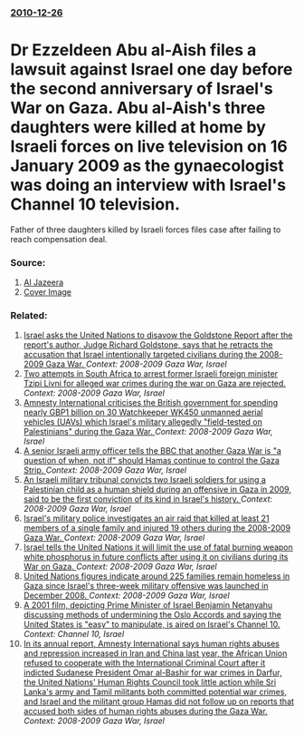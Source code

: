 ### [2010-12-26](/news/2010/12/26/index.md)

# Dr Ezzeldeen Abu al-Aish files a lawsuit against Israel one day before the second anniversary of Israel's War on Gaza. Abu al-Aish's three daughters were killed at home by Israeli forces on live television on 16 January 2009 as the gynaecologist was doing an interview with Israel's Channel 10 television. 

Father of three daughters killed by Israeli forces files case after failing to reach compensation deal.


### Source:

1. [Al Jazeera](http://english.aljazeera.net/news/middleeast/2010/12/2010122692144549633.html)
1. [Cover Image](http://www.aljazeera.com/mritems/Images/2010/12/26/20101226940236112_20.jpg)

### Related:

1. [Israel asks the United Nations to disavow the Goldstone Report after the report's author, Judge Richard Goldstone, says that he retracts the accusation that Israel intentionally targeted civilians during the 2008-2009 Gaza War. ](/news/2011/04/2/israel-asks-the-united-nations-to-disavow-the-goldstone-report-after-the-report-s-author-judge-richard-goldstone-says-that-he-retracts-the.md) _Context: 2008-2009 Gaza War, Israel_
2. [Two attempts in South Africa to arrest former Israeli foreign minister Tzipi Livni for alleged war crimes during the war on Gaza are rejected. ](/news/2011/01/19/two-attempts-in-south-africa-to-arrest-former-israeli-foreign-minister-tzipi-livni-for-alleged-war-crimes-during-the-war-on-gaza-are-rejecte.md) _Context: 2008-2009 Gaza War, Israel_
3. [Amnesty International criticises the British government for spending nearly GBP1 billion on 30 Watchkeeper WK450 unmanned aerial vehicles (UAVs) which Israel's military allegedly "field-tested on Palestinians" during the Gaza War. ](/news/2011/01/14/amnesty-international-criticises-the-british-government-for-spending-nearly-agbp1-billion-on-30-watchkeeper-wk450-unmanned-aerial-vehicles.md) _Context: 2008-2009 Gaza War, Israel_
4. [A senior Israeli army officer tells the BBC that another Gaza War is "a question of when, not if" should Hamas continue to control the Gaza Strip. ](/news/2010/12/22/a-senior-israeli-army-officer-tells-the-bbc-that-another-gaza-war-is-a-question-of-when-not-if-should-hamas-continue-to-control-the-gaza.md) _Context: 2008-2009 Gaza War, Israel_
5. [An Israeli military tribunal convicts two Israeli soldiers for using a Palestinian child as a human shield during an offensive in Gaza in 2009, said to be the first conviction of its kind in Israel's history. ](/news/2010/10/3/an-israeli-military-tribunal-convicts-two-israeli-soldiers-for-using-a-palestinian-child-as-a-human-shield-during-an-offensive-in-gaza-in-20.md) _Context: 2008-2009 Gaza War, Israel_
6. [Israel's military police investigates an air raid that killed at least 21 members of a single family and injured 19 others during the 2008-2009 Gaza War. ](/news/2010/10/24/israel-s-military-police-investigates-an-air-raid-that-killed-at-least-21-members-of-a-single-family-and-injured-19-others-during-the-2008-2.md) _Context: 2008-2009 Gaza War, Israel_
7. [Israel tells the United Nations it will limit the use of fatal burning weapon white phosphorus in future conflicts after using it on civilians during its War on Gaza. ](/news/2010/07/21/israel-tells-the-united-nations-it-will-limit-the-use-of-fatal-burning-weapon-white-phosphorus-in-future-conflicts-after-using-it-on-civilia.md) _Context: 2008-2009 Gaza War, Israel_
8. [United Nations figures indicate around 225 families remain homeless in Gaza since Israel's three-week military offensive was launched in December 2008. ](/news/2010/07/18/united-nations-figures-indicate-around-225-families-remain-homeless-in-gaza-since-israel-s-three-week-military-offensive-was-launched-in-dec.md) _Context: 2008-2009 Gaza War, Israel_
9. [A 2001 film, depicting Prime Minister of Israel Benjamin Netanyahu discussing methods of undermining the Oslo Accords and saying the United States is "easy" to manipulate, is aired on Israel's Channel 10. ](/news/2010/07/18/a-2001-film-depicting-prime-minister-of-israel-benjamin-netanyahu-discussing-methods-of-undermining-the-oslo-accords-and-saying-the-united.md) _Context: Channel 10, Israel_
10. [In its annual report, Amnesty International says human rights abuses and repression increased in Iran and China last year, the African Union refused to cooperate with the International Criminal Court after it indicted Sudanese President Omar al-Bashir for war crimes in Darfur, the United Nations' Human Rights Council took little action while Sri Lanka's army and Tamil militants both committed potential war crimes, and Israel and the militant group Hamas did not follow up on reports that accused both sides of human rights abuses during the Gaza War. ](/news/2010/05/27/in-its-annual-report-amnesty-international-says-human-rights-abuses-and-repression-increased-in-iran-and-china-last-year-the-african-union.md) _Context: 2008-2009 Gaza War, Israel_
